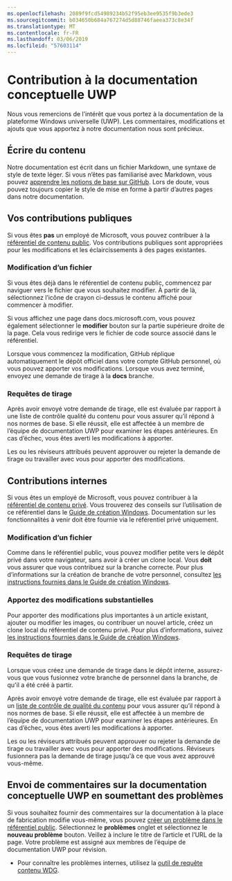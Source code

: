 ```yaml
---
ms.openlocfilehash: 2089f9fcd54989234b52f95eb3ee9535f9b3ede3
ms.sourcegitcommit: b034650b684a767274d5d88746faeea373c8e34f
ms.translationtype: MT
ms.contentlocale: fr-FR
ms.lasthandoff: 03/06/2019
ms.locfileid: "57603114"
---
```

# <a name="contributing-to-uwp-conceptual-documentation"></a>Contribution à la documentation conceptuelle UWP

Nous vous remercions de l’intérêt que vous portez à la documentation de la plateforme Windows universelle (UWP). Les commentaires, modifications et ajouts que vous apportez à notre documentation nous sont précieux.

## <a name="writing-content"></a>Écrire du contenu

Notre documentation est écrit dans un fichier Markdown, une syntaxe de style de texte léger. Si vous n’êtes pas familiarisé avec Markdown, vous pouvez [apprendre les notions de base sur GitHub](https://guides.github.com/features/mastering-markdown/). Lors de doute, vous pouvez toujours copier le style de mise en forme à partir d’autres pages dans notre documentation.

## <a name="public-contributions"></a>Vos contributions publiques

Si vous êtes **pas** un employé de Microsoft, vous pouvez contribuer à la [référentiel de contenu public](https://github.com/MicrosoftDocs/windows-uwp). Vos contributions publiques sont appropriées pour les modifications et les éclaircissements à des pages existantes.

### <a name="editing-a-file"></a>Modification d’un fichier

Si vous êtes déjà dans le référentiel de contenu public, commencez par naviguer vers le fichier que vous souhaitez modifier. À partir de là, sélectionnez l’icône de crayon ci-dessus le contenu affiché pour commencer à modifier.

Si vous affichez une page dans docs.microsoft.com, vous pouvez également sélectionner le **modifier** bouton sur la partie supérieure droite de la page. Cela vous redirige vers le fichier de code source associé dans le référentiel.

Lorsque vous commencez la modification, GitHub réplique automatiquement le dépôt officiel dans votre compte GitHub personnel, où vous pouvez apporter vos modifications. Lorsque vous avez terminé, envoyez une demande de tirage à la **docs** branche.

### <a name="pull-requests"></a>Requêtes de tirage

Après avoir envoyé votre demande de tirage, elle est évaluée par rapport à une liste de contrôle qualité du contenu pour vous assurer qu’il répond à nos normes de base. Si elle réussit, elle est affectée à un membre de l’équipe de documentation UWP pour examiner les étapes antérieures. En cas d’échec, vous êtes averti les modifications à apporter.

Les ou les réviseurs attribués peuvent approuver ou rejeter la demande de tirage ou travailler avec vous pour apporter des modifications.

## <a name="internal-contributions"></a>Contributions internes

Si vous êtes un employé de Microsoft, vous pouvez contribuer à la [référentiel de contenu privé](https://cpubwin.visualstudio.com/_git/windows-uwp). Vous trouverez des conseils sur l’utilisation de ce référentiel dans le [Guide de création Windows](https://review.docs.microsoft.com/windows-authoring-guide/uwp/?branch=master). Documentation sur les fonctionnalités à venir doit être fournie via le référentiel privé uniquement.

### <a name="editing-a-file"></a>Modification d’un fichier

Comme dans le référentiel public, vous pouvez modifier petite vers le dépôt privé dans votre navigateur, sans avoir à créer un clone local. Vous **doit** vous assurer que vous contribuez sur la branche correcte. Pour plus d’informations sur la création de branche de votre personnel, consultez [les instructions fournies dans le Guide de création Windows](https://review.docs.microsoft.com/windows-authoring-guide/uwp/conceptual/branches?branch=master).

### <a name="making-substantial-changes"></a>Apportez des modifications substantielles

Pour apporter des modifications plus importantes à un article existant, ajouter ou modifier les images, ou contribuer un nouvel article, créez un clone local du référentiel de contenu privé. Pour plus d’informations, suivez [les instructions fournies dans le Guide de création Windows](https://review.docs.microsoft.com/windows-authoring-guide/uwp/conceptual/).

### <a name="pull-requests"></a>Requêtes de tirage

Lorsque vous créez une demande de tirage dans le dépôt interne, assurez-vous que vous fusionnez votre branche de personnel dans la branche, de qu'il a été créé à partir.

Après avoir envoyé votre demande de tirage, elle est évaluée par rapport à un [liste de contrôle de qualité du contenu](https://review.docs.microsoft.com/windows-authoring-guide/managing-contributions/editorial-checklist?branch=master) pour vous assurer qu’il répond à nos normes de base. Si elle réussit, elle est affectée à un membre de l’équipe de documentation UWP pour examiner les étapes antérieures. En cas d’échec, vous êtes averti les modifications à apporter.

Les ou les réviseurs attribués peuvent approuver ou rejeter la demande de tirage ou travailler avec vous pour apporter des modifications. Réviseurs fusionnera pas la demande de tirage jusqu'à ce que vous avez approuvé vous-même.

## <a name="using-issues-to-provide-feedback-on-uwp-conceptual-documentation"></a>Envoi de commentaires sur la documentation conceptuelle UWP en soumettant des problèmes

Si vous souhaitez fournir des commentaires sur la documentation à la place de fabrication modifie vous-même, vous pouvez [créer un problème dans le référentiel public](https://github.com/MicrosoftDocs/windows-uwp/issues). Sélectionnez le **problèmes** onglet et sélectionnez le **nouveau problème** bouton. Veillez à inclure le titre de l’article et l’URL de la page. Votre problème est assigné aux membres de l’équipe de documentation UWP pour révision.

* Pour connaître les problèmes internes, utilisez la [outil de requête contenu WDG](https://aka.ms/pubrequest).

